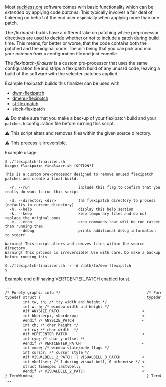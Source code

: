 Most [suckless.org](https://suckless.org) software comes with basic functionality which can be _extended_ by applying code _patches_. This typically involves a fair deal of tinkering on behalf of the end user especially when applying more than one patch.

The _flexipatch_ builds have a different take on patching where preprocessor directives are used to decide whether or not to include a patch during build time. This means, for better or worse, that the code contains both the patched and the original code. The aim being that you can pick and mix your patches from a configuration file and just compile.

The _flexipatch-finalizer_ is a custom pre-processor that uses the same configuration file and strips a flexipatch build of any unused code, leaving a build of the software with the selected patches applied.

Example flexipatch builds this finalizer can be used with:

   - [dwm-flexipatch](https://github.com/bakkeby/dwm-flexipatch)
   - [dmenu-flexipatch](https://github.com/bakkeby/dmenu-flexipatch)
   - [st-flexipatch](https://github.com/bakkeby/st-flexipatch)
   - [slock-flexipatch](https://github.com/bakkeby/slock-flexipatch)

:warning: Do make sure that you make a backup of your flexipatch build and your `patches.h` configuration file before running this script.

:warning: This script alters and removes files within the given source directory.

:warning: This process is irreversible.


Example usage:

```
$ ./flexipatch-finalizer.sh
Usage: flexipatch-finalizer.sh [OPTION?]

This is a custom pre-processor designed to remove unused flexipatch patches and create a final build.

  -r, --run                      include this flag to confirm that you really do want to run this script

  -d, --directory <dir>          the flexipatch directory to process (defaults to current directory)
  -h, --help                     display this help section
  -k, --keep                     keep temporary files and do not replace the original ones
  -e, --echo                     echo commands that will be run rather than running them
      --debug                    prints additional debug information to stderr

Warning! This script alters and removes files within the source directory.
Warning! This process is irreversible! Use with care. Do make a backup before running this.

$ ./flexipatch-finalizer.sh -r -d /path/to/dwm-flexipatch
$
```

Example end diff having VERTCENTER_PATCH enabled for st.

```diff
...
/* Purely graphic info */                                       /* Purely graphic info */
typedef struct {                                                typedef struct {
        int tw, th; /* tty width and height */                          int tw, th; /* tty width and height */
        int w, h; /* window width and height */                         int w, h; /* window width and height */
        #if ANYSIZE_PATCH                                     <
        int hborderpx, vborderpx;                             <
        #endif // ANYSIZE_PATCH                               <
        int ch; /* char height */                                       int ch; /* char height */
        int cw; /* char width  */                                       int cw; /* char width  */
        #if VERTCENTER_PATCH                                  <
        int cyo; /* char y offset */                                    int cyo; /* char y offset */
        #endif // VERTCENTER_PATCH                            <
        int mode; /* window state/mode flags */                         int mode; /* window state/mode flags */
        int cursor; /* cursor style */                                  int cursor; /* cursor style */
        #if VISUALBELL_2_PATCH || VISUALBELL_3_PATCH          <
        int vbellset; /* 1 during visual bell, 0 otherwise */ <
        struct timespec lastvbell;                            <
        #endif // VISUALBELL_2_PATCH                          <
} TermWindow;                                                   } TermWindow;
...
```

